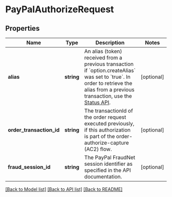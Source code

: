 # PayPalAuthorizeRequest

## Properties
Name | Type | Description | Notes
------------ | ------------- | ------------- | -------------
**alias** | **string** | An alias (token) received from a previous transaction if &#x60;option.createAlias&#x60; was set to &#x60;true&#x60;. In order to retrieve the alias from a previous transaction, use the [Status API](#operation/status). | [optional] 
**order_transaction_id** | **string** | The transactionId of the order request executed previously, if this authorization is part of the order-authorize-capture (AC2) flow. | [optional] 
**fraud_session_id** | **string** | The PayPal FraudNet session identifier as specified in the API documentation. | [optional] 

[[Back to Model list]](../../README.md#documentation-for-models) [[Back to API list]](../../README.md#documentation-for-api-endpoints) [[Back to README]](../../README.md)

